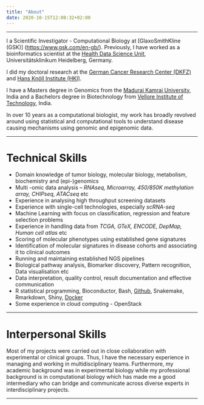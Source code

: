 ```yaml
---
title: "About"
date: 2020-10-15T12:08:32+02:00
---
```


<a href="https://goo.gl/YW1Kcq"> <i class="ai ai-orcid ai-3x"> </i> </a>
<a href="https://goo.gl/cCzpnL"> <i class="fa fa-linkedin ai-3x"> </i> </a>

---

I a Scientific Investigator - Computational Biology at [GlaxoSmithKline (GSK)] (https://www.gsk.com/en-gb/). Previously, I have worked as a bioinformatics scientist at the [Health Data Science Unit](https://www.hdsu.org/), Universitätsklinikum Heidelberg, Germany.

I did my doctoral research at the [German Cancer Research Center (DKFZ)](https://www.dkfz.de/en/index.html) and [Hans Knöll Institute (HKI)](http://www.leibniz-hki.de/en/home.html).

I have a Masters degree in Genomics from the [Madurai Kamraj University](http://www.genomicsmku.org/), India and a Bachelors degree in Biotechnology from [Vellore Institute of Technology](http://www.vit.ac.in/), India.

In over 10 years as a computational biologist, my work has broadly revolved around using statistical and computational tools to understand disease causing mechanisms using genomic and epigenomic data.


---
# Technical Skills

<a href="https://github.com/ashwini-kr-sharma/"> <i class="fa fa-github ai-3x"> </i> </a>
<a href="https://hub.docker.com/u/ashwinikrsharma"> <i class="fa fa-docker ai-3x"> </i> </a>

- Domain knowledge of tumor biology, molecular biology, metabolism, biochemistry and (epi-)genomics
- Multi -omic data analysis – *RNAseq, Microarray, 450/850K methylation array, CHIPseq, ATACseq* etc
- Experience in analysing high throughput screening datasets
- Experience with single-cell technologies, especially *scRNA-seq*
- Machine Learning with focus on classification, regression and feature selection problems
- Experience in handling data from *TCGA, GTeX, ENCODE, DepMap, Human cell atlas* etc
- Scoring of molecular phenotypes using established gene signatures
- Identification of molecular signatures in disease cohorts and associating it to clinical outcomes
- Running and maintaining established NGS pipelines
- Biological pathway analysis, Biomarker discovery, Pattern recognition, Data visualisation etc
- Data interpretation, quality control, result documentation and effective communication
- R statistical programming, Bioconductor, Bash, [Github](https://github.com/ashwini-kr-sharma/), Snakemake, Rmarkdown, Shiny, [Docker](https://hub.docker.com/u/ashwinikrsharma)
- Some experience in cloud computing - OpenStack

---
# Interpersonal Skills

Most of my projects were carried out in close collaboration with experimental or clinical groups. Thus, I have the necessary experience in managing and working in multidisciplinary teams. Furthermore, my academic background was in experimental biology while my professional background is in computational biology which has made me a good intermediary who can bridge and communicate across diverse experts in interdisciplinary projects.

---
